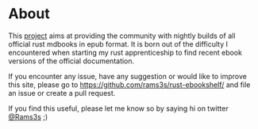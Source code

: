 # About

This [project](https://rams3s.github.io/rust-ebookshelf) aims at providing the community with nightly builds of all official rust mdbooks in epub format.
It is born out of the difficulty I encountered when starting my rust apprenticeship to find recent ebook versions of the official documentation.

If you encounter any issue, have any suggestion or would like to improve this site, please go to <https://github.com/rams3s/rust-ebookshelf/> and file an issue or create a pull request.

If you find this useful, please let me know so by saying hi on twitter [@Rams3s](https://twitter.com/Rams3s) ;)

